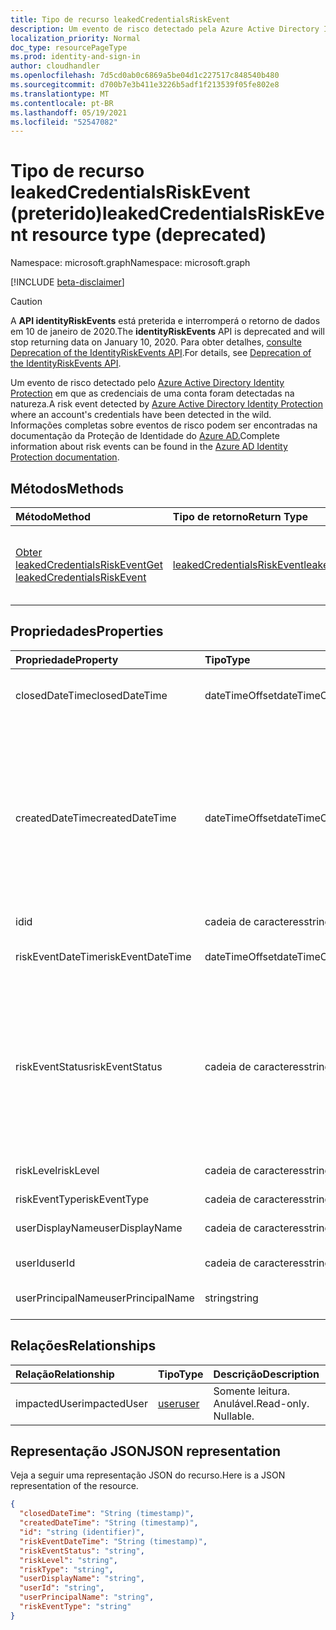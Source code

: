 ```yaml
---
title: Tipo de recurso leakedCredentialsRiskEvent
description: Um evento de risco detectado pela Azure Active Directory Identity Protection em que as credenciais de uma conta foram detectadas na natureza. Informações completas sobre eventos de risco podem ser encontradas na documentação da Proteção de Identidade do Azure AD.
localization_priority: Normal
doc_type: resourcePageType
ms.prod: identity-and-sign-in
author: cloudhandler
ms.openlocfilehash: 7d5cd0ab0c6869a5be04d1c227517c848540b480
ms.sourcegitcommit: d700b7e3b411e3226b5adf1f213539f05fe802e8
ms.translationtype: MT
ms.contentlocale: pt-BR
ms.lasthandoff: 05/19/2021
ms.locfileid: "52547082"
---
```

# <a name="leakedcredentialsriskevent-resource-type-deprecated"></a><span data-ttu-id="ea6cc-104">Tipo de recurso leakedCredentialsRiskEvent (preterido)</span><span class="sxs-lookup"><span data-stu-id="ea6cc-104">leakedCredentialsRiskEvent resource type (deprecated)</span></span>

<span data-ttu-id="ea6cc-105">Namespace: microsoft.graph</span><span class="sxs-lookup"><span data-stu-id="ea6cc-105">Namespace: microsoft.graph</span></span>

[!INCLUDE [beta-disclaimer](../../includes/beta-disclaimer.md)]

>[!CAUTION]
><span data-ttu-id="ea6cc-106">A **API identityRiskEvents** está preterida e interromperá o retorno de dados em 10 de janeiro de 2020.</span><span class="sxs-lookup"><span data-stu-id="ea6cc-106">The **identityRiskEvents** API is deprecated and will stop returning data on January 10, 2020.</span></span> <span data-ttu-id="ea6cc-107">Para obter detalhes, [consulte Deprecation of the IdentityRiskEvents API](https://developer.microsoft.com/office/blogs/deprecatation-of-the-identityriskevents-api/).</span><span class="sxs-lookup"><span data-stu-id="ea6cc-107">For details, see [Deprecation of the IdentityRiskEvents API](https://developer.microsoft.com/office/blogs/deprecatation-of-the-identityriskevents-api/).</span></span>

<span data-ttu-id="ea6cc-108">Um evento de risco detectado pelo [Azure Active Directory Identity Protection](https://azure.microsoft.com/documentation/articles/active-directory-identityprotection/) em que as credenciais de uma conta foram detectadas na natureza.</span><span class="sxs-lookup"><span data-stu-id="ea6cc-108">A risk event detected by [Azure Active Directory Identity Protection](https://azure.microsoft.com/documentation/articles/active-directory-identityprotection/) where an account's credentials have been detected in the wild.</span></span> <span data-ttu-id="ea6cc-109">Informações completas sobre eventos de risco podem ser encontradas na documentação da Proteção de Identidade do [Azure AD.](/azure/active-directory/identity-protection/overview-identity-protection)</span><span class="sxs-lookup"><span data-stu-id="ea6cc-109">Complete information about risk events can be found in the [Azure AD Identity Protection documentation](/azure/active-directory/identity-protection/overview-identity-protection).</span></span>


## <a name="methods"></a><span data-ttu-id="ea6cc-110">Métodos</span><span class="sxs-lookup"><span data-stu-id="ea6cc-110">Methods</span></span>

| <span data-ttu-id="ea6cc-111">Método</span><span class="sxs-lookup"><span data-stu-id="ea6cc-111">Method</span></span>           | <span data-ttu-id="ea6cc-112">Tipo de retorno</span><span class="sxs-lookup"><span data-stu-id="ea6cc-112">Return Type</span></span>    |<span data-ttu-id="ea6cc-113">Descrição</span><span class="sxs-lookup"><span data-stu-id="ea6cc-113">Description</span></span>|
|:---------------|:--------|:----------|
|[<span data-ttu-id="ea6cc-114">Obter leakedCredentialsRiskEvent</span><span class="sxs-lookup"><span data-stu-id="ea6cc-114">Get leakedCredentialsRiskEvent</span></span>](../api/leakedcredentialsriskevent-get.md) | [<span data-ttu-id="ea6cc-115">leakedCredentialsRiskEvent</span><span class="sxs-lookup"><span data-stu-id="ea6cc-115">leakedCredentialsRiskEvent</span></span>](leakedcredentialsriskevent.md) |<span data-ttu-id="ea6cc-116">Leia propriedades e relações do objeto leakedCredentialsRiskEvent.</span><span class="sxs-lookup"><span data-stu-id="ea6cc-116">Read properties and relationships of leakedCredentialsRiskEvent object.</span></span>|

## <a name="properties"></a><span data-ttu-id="ea6cc-117">Propriedades</span><span class="sxs-lookup"><span data-stu-id="ea6cc-117">Properties</span></span>
| <span data-ttu-id="ea6cc-118">Propriedade</span><span class="sxs-lookup"><span data-stu-id="ea6cc-118">Property</span></span>     | <span data-ttu-id="ea6cc-119">Tipo</span><span class="sxs-lookup"><span data-stu-id="ea6cc-119">Type</span></span>   |<span data-ttu-id="ea6cc-120">Descrição</span><span class="sxs-lookup"><span data-stu-id="ea6cc-120">Description</span></span>|
|:---------------|:--------|:----------|
|<span data-ttu-id="ea6cc-121">closedDateTime</span><span class="sxs-lookup"><span data-stu-id="ea6cc-121">closedDateTime</span></span>|<span data-ttu-id="ea6cc-122">dateTimeOffset</span><span class="sxs-lookup"><span data-stu-id="ea6cc-122">dateTimeOffset</span></span>| <span data-ttu-id="ea6cc-123">A data e a hora em que o evento de risco foi fechado</span><span class="sxs-lookup"><span data-stu-id="ea6cc-123">The date and time that the risk event was closed</span></span>|
|<span data-ttu-id="ea6cc-124">createdDateTime</span><span class="sxs-lookup"><span data-stu-id="ea6cc-124">createdDateTime</span></span>|<span data-ttu-id="ea6cc-125">dateTimeOffset</span><span class="sxs-lookup"><span data-stu-id="ea6cc-125">dateTimeOffset</span></span>| <span data-ttu-id="ea6cc-126">A data e a hora em que o evento de risco foi criado.</span><span class="sxs-lookup"><span data-stu-id="ea6cc-126">The date and time that the risk event was created.</span></span> <span data-ttu-id="ea6cc-127">Isso é sempre maior ou igual ao tempo de data do evento de risco em si.</span><span class="sxs-lookup"><span data-stu-id="ea6cc-127">This is always greater than or equal to the datetime of the risk event itself.</span></span> <span data-ttu-id="ea6cc-128">Essa é a propriedade correta a ser usada como filtro ao consultar eventos de risco.</span><span class="sxs-lookup"><span data-stu-id="ea6cc-128">This is the correct property to use as a filter when querying risk events.</span></span>|
|<span data-ttu-id="ea6cc-129">id</span><span class="sxs-lookup"><span data-stu-id="ea6cc-129">id</span></span>|<span data-ttu-id="ea6cc-130">cadeia de caracteres</span><span class="sxs-lookup"><span data-stu-id="ea6cc-130">string</span></span>| <span data-ttu-id="ea6cc-131">Somente leitura</span><span class="sxs-lookup"><span data-stu-id="ea6cc-131">Read-only</span></span>|
|<span data-ttu-id="ea6cc-132">riskEventDateTime</span><span class="sxs-lookup"><span data-stu-id="ea6cc-132">riskEventDateTime</span></span>|<span data-ttu-id="ea6cc-133">dateTimeOffset</span><span class="sxs-lookup"><span data-stu-id="ea6cc-133">dateTimeOffset</span></span>| <span data-ttu-id="ea6cc-134">A data e a hora em que o evento de risco ocorreu</span><span class="sxs-lookup"><span data-stu-id="ea6cc-134">The date and time when the risk event occurred</span></span>|
|<span data-ttu-id="ea6cc-135">riskEventStatus</span><span class="sxs-lookup"><span data-stu-id="ea6cc-135">riskEventStatus</span></span>|<span data-ttu-id="ea6cc-136">cadeia de caracteres</span><span class="sxs-lookup"><span data-stu-id="ea6cc-136">string</span></span>| <span data-ttu-id="ea6cc-137">Os valores possíveis são: `active`, `remediated`, `dismissedAsFixed`, `dismissedAsFalsePositive`, `dismissedAsIgnore`, `loginBlocked`, `closedMfaAuto`, `closedMultipleReasons`.</span><span class="sxs-lookup"><span data-stu-id="ea6cc-137">Possible values are: `active`, `remediated`, `dismissedAsFixed`, `dismissedAsFalsePositive`, `dismissedAsIgnore`, `loginBlocked`, `closedMfaAuto`, `closedMultipleReasons`.</span></span>|
|<span data-ttu-id="ea6cc-138">riskLevel</span><span class="sxs-lookup"><span data-stu-id="ea6cc-138">riskLevel</span></span>|<span data-ttu-id="ea6cc-139">cadeia de caracteres</span><span class="sxs-lookup"><span data-stu-id="ea6cc-139">string</span></span>| <span data-ttu-id="ea6cc-140">Os valores possíveis são: `low`, `medium`, `high`.</span><span class="sxs-lookup"><span data-stu-id="ea6cc-140">Possible values are: `low`, `medium`, `high`.</span></span>|
|<span data-ttu-id="ea6cc-141">riskEventType</span><span class="sxs-lookup"><span data-stu-id="ea6cc-141">riskEventType</span></span>|<span data-ttu-id="ea6cc-142">cadeia de caracteres</span><span class="sxs-lookup"><span data-stu-id="ea6cc-142">string</span></span>| <span data-ttu-id="ea6cc-143">O tipo de risco</span><span class="sxs-lookup"><span data-stu-id="ea6cc-143">The type of risk</span></span>|
|<span data-ttu-id="ea6cc-144">userDisplayName</span><span class="sxs-lookup"><span data-stu-id="ea6cc-144">userDisplayName</span></span>|<span data-ttu-id="ea6cc-145">cadeia de caracteres</span><span class="sxs-lookup"><span data-stu-id="ea6cc-145">string</span></span>| <span data-ttu-id="ea6cc-146">O nome do usuário em risco</span><span class="sxs-lookup"><span data-stu-id="ea6cc-146">The name of the user at risk</span></span>|
|<span data-ttu-id="ea6cc-147">userId</span><span class="sxs-lookup"><span data-stu-id="ea6cc-147">userId</span></span>|<span data-ttu-id="ea6cc-148">cadeia de caracteres</span><span class="sxs-lookup"><span data-stu-id="ea6cc-148">string</span></span>| <span data-ttu-id="ea6cc-149">A id do usuário em risco</span><span class="sxs-lookup"><span data-stu-id="ea6cc-149">The id of the user at risk</span></span>|
|<span data-ttu-id="ea6cc-150">userPrincipalName</span><span class="sxs-lookup"><span data-stu-id="ea6cc-150">userPrincipalName</span></span>|<span data-ttu-id="ea6cc-151">string</span><span class="sxs-lookup"><span data-stu-id="ea6cc-151">string</span></span>| <span data-ttu-id="ea6cc-152">O nome principal do usuário em risco</span><span class="sxs-lookup"><span data-stu-id="ea6cc-152">The user principal name of the user at risk</span></span>|

## <a name="relationships"></a><span data-ttu-id="ea6cc-153">Relações</span><span class="sxs-lookup"><span data-stu-id="ea6cc-153">Relationships</span></span>
| <span data-ttu-id="ea6cc-154">Relação</span><span class="sxs-lookup"><span data-stu-id="ea6cc-154">Relationship</span></span> | <span data-ttu-id="ea6cc-155">Tipo</span><span class="sxs-lookup"><span data-stu-id="ea6cc-155">Type</span></span>   |<span data-ttu-id="ea6cc-156">Descrição</span><span class="sxs-lookup"><span data-stu-id="ea6cc-156">Description</span></span>|
|:---------------|:--------|:----------|
|<span data-ttu-id="ea6cc-157">impactedUser</span><span class="sxs-lookup"><span data-stu-id="ea6cc-157">impactedUser</span></span>|[<span data-ttu-id="ea6cc-158">user</span><span class="sxs-lookup"><span data-stu-id="ea6cc-158">user</span></span>](user.md)| <span data-ttu-id="ea6cc-p105">Somente leitura. Anulável.</span><span class="sxs-lookup"><span data-stu-id="ea6cc-p105">Read-only. Nullable.</span></span>|

## <a name="json-representation"></a><span data-ttu-id="ea6cc-161">Representação JSON</span><span class="sxs-lookup"><span data-stu-id="ea6cc-161">JSON representation</span></span>

<span data-ttu-id="ea6cc-162">Veja a seguir uma representação JSON do recurso.</span><span class="sxs-lookup"><span data-stu-id="ea6cc-162">Here is a JSON representation of the resource.</span></span>

<!-- {
  "blockType": "resource",
  "keyProperty":"id",
  "optionalProperties": [

  ],
  "@odata.type": "microsoft.graph.leakedCredentialsRiskEvent"
}-->

```json
{
  "closedDateTime": "String (timestamp)",
  "createdDateTime": "String (timestamp)",
  "id": "string (identifier)",
  "riskEventDateTime": "String (timestamp)",
  "riskEventStatus": "string",
  "riskLevel": "string",
  "riskType": "string",
  "userDisplayName": "string",
  "userId": "string",
  "userPrincipalName": "string",
  "riskEventType": "string"
}

```

<!-- uuid: 8fcb5dbc-d5aa-4681-8e31-b001d5168d79
2015-10-25 14:57:30 UTC -->
<!--
{
  "type": "#page.annotation",
  "description": "leakedCredentialsRiskEvent resource",
  "keywords": "",
  "section": "documentation",
  "tocPath": "",
  "suppressions": []
}
-->
